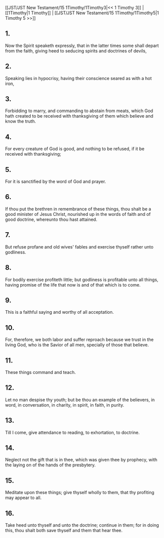[[JST/JST New Testament/15 1Timothy/1Timothy3|<< 1 Timothy 3]] | [[1Timothy|1 Timothy]] | [[JST/JST New Testament/15 1Timothy/1Timothy5|1 Timothy 5 >>]]
## 1.
Now the Spirit speaketh expressly, that in the latter times some shall depart from the faith, giving heed to seducing spirits and doctrines of devils,
## 2.
Speaking lies in hypocrisy, having their conscience seared as with a hot iron,
## 3.
Forbidding to marry, and commanding to abstain from meats, which God hath created to be received with thanksgiving of them which believe and know the truth.
## 4.
For every creature of God is good, and nothing to be refused, if it be received with thanksgiving;
## 5.
For it is sanctified by the word of God and prayer.
## 6.
If thou put the brethren in remembrance of these things, thou shalt be a good minister of Jesus Christ, nourished up in the words of faith and of good doctrine, whereunto thou hast attained.
## 7.
But refuse profane and old wives\' fables and exercise thyself rather unto godliness.
## 8.
For bodily exercise profiteth little; but godliness is profitable unto all things, having promise of the life that now is and of that which is to come.
## 9.
This is a faithful saying and worthy of all acceptation.
## 10.
For, therefore, we both labor and suffer reproach because we trust in the living God, who is the Savior of all men, specially of those that believe.
## 11.
These things command and teach.
## 12.
Let no man despise thy youth; but be thou an example of the believers, in word, in conversation, in charity, in spirit, in faith, in purity.
## 13.
Till I come, give attendance to reading, to exhortation, to doctrine.
## 14.
Neglect not the gift that is in thee, which was given thee by prophecy, with the laying on of the hands of the presbytery.
## 15.
Meditate upon these things; give thyself wholly to them, that thy profiting may appear to all.
## 16.
Take heed unto thyself and unto the doctrine; continue in them; for in doing this, thou shalt both save thyself and them that hear thee.

